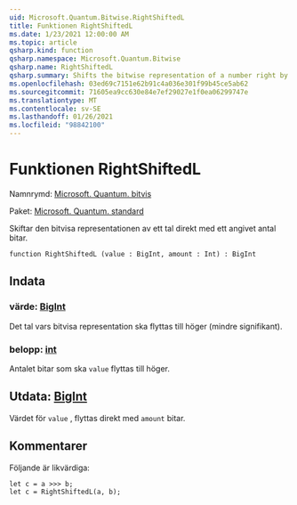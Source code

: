 ```yaml
---
uid: Microsoft.Quantum.Bitwise.RightShiftedL
title: Funktionen RightShiftedL
ms.date: 1/23/2021 12:00:00 AM
ms.topic: article
qsharp.kind: function
qsharp.namespace: Microsoft.Quantum.Bitwise
qsharp.name: RightShiftedL
qsharp.summary: Shifts the bitwise representation of a number right by a given number of bits.
ms.openlocfilehash: 03ed69c7151e62b91c4a036e301f99b45ce5ab62
ms.sourcegitcommit: 71605ea9cc630e84e7ef29027e1f0ea06299747e
ms.translationtype: MT
ms.contentlocale: sv-SE
ms.lasthandoff: 01/26/2021
ms.locfileid: "98842100"
---
```

# <a name="rightshiftedl-function"></a>Funktionen RightShiftedL

Namnrymd: [Microsoft. Quantum. bitvis](xref:Microsoft.Quantum.Bitwise)

Paket: [Microsoft. Quantum. standard](https://nuget.org/packages/Microsoft.Quantum.Standard)


Skiftar den bitvisa representationen av ett tal direkt med ett angivet antal bitar.

```qsharp
function RightShiftedL (value : BigInt, amount : Int) : BigInt
```


## <a name="input"></a>Indata

### <a name="value--bigint"></a>värde: [BigInt](xref:microsoft.quantum.lang-ref.bigint)

Det tal vars bitvisa representation ska flyttas till höger (mindre signifikant).


### <a name="amount--int"></a>belopp: [int](xref:microsoft.quantum.lang-ref.int)

Antalet bitar som ska `value` flyttas till höger.



## <a name="output--bigint"></a>Utdata: [BigInt](xref:microsoft.quantum.lang-ref.bigint)

Värdet för `value` , flyttas direkt med `amount` bitar.

## <a name="remarks"></a>Kommentarer

Följande är likvärdiga:

```qsharp
let c = a >>> b;
let c = RightShiftedL(a, b);
```